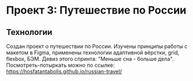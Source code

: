 # Проект 3: Путешествие по России

## Технологии

Создан проект о путешествии по России.
Изучены принципы работы с макетом в Figma, применены технологии адаптивной вёрстки, grid, flexbox, БЭМ. Девиз этого спринта: "Меньше сна - больше дела".
Посмотреть-потыркать можно по ссылке: https://hosfatantabolis.github.io/russian-travel/
